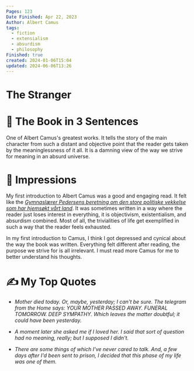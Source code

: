 ```yaml
---
Pages: 123
Date Finished: Apr 22, 2023
Author: Albert Camus
tags:
  - fiction
  - extensialism
  - absurdism
  - philosophy
Finished: true
created: 2024-01-06T15:04
updated: 2024-06-06T13:26
---
```

# The Stranger

# 🚀 The Book in 3 Sentences
One of Albert Camus's greatest works. It tells the story of the main character from such a distant and objective point that the reader gets taken by the meaninglessness of it all. It is a damning view of the way we strive for meaning in an absurd universe.

# 🎨 Impressions
My first introduction to Albert Camus was a good and engaging read. It felt like the [*Gymnaslærer Pedersens beretning om den store politiske vekkelse som har hjemsøkt vårt land*](https://en.wikipedia.org/wiki/Gymnasl%C3%A6rer_Pedersens_beretning_om_den_store_politiske_vekkelse_som_har_hjems%C3%B8kt_v%C3%A5rt_land). It was sometimes written in a way where the reader just loses interest in everything, it is objectivism, existentialism, and absurdism combined. Most of all, the trivialities of life get exemplified in such a way that the reader feels exhausted. 

In my first introduction to Camus, I think I got depressed and cynical about the way the book was written. Everything felt different after reading, the purpose we strive for is all irrelevant. I must read more Camus for me to better understand his thoughts. 

# ✍️ My Top  Quotes

- *Mother died today. Or, maybe, yesterday; I can't be sure. The telegram from the Home says: YOUR MOTHER PASSED AWAY. FUNERAL TOMORROW. DEEP SYMPATHY. Which leaves the matter doubtful; it could have been yesterday.* 
 
- *A moment later she asked me if I loved her. I said that sort of question had no meaning, really; but I supposed I didn't.* 
 
- *There are some things of which I've never cared to talk. And, a few days after I'd been sent to prison, I decided that this phase of my life was one of them.* 
 
